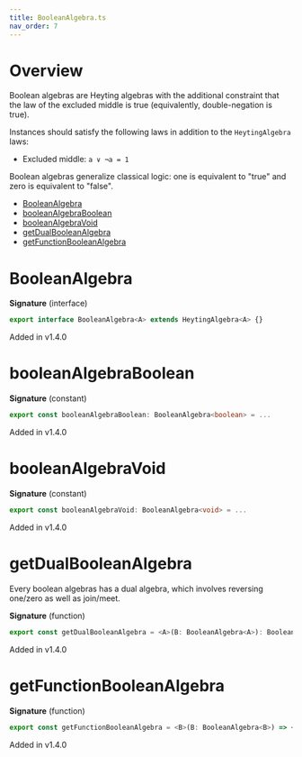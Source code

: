 ```yaml
---
title: BooleanAlgebra.ts
nav_order: 7
---
```


# Overview

Boolean algebras are Heyting algebras with the additional constraint that the law of the excluded middle is true
(equivalently, double-negation is true).

Instances should satisfy the following laws in addition to the `HeytingAlgebra` laws:

- Excluded middle: `a ∨ ¬a = 1`

Boolean algebras generalize classical logic: one is equivalent to "true" and zero is equivalent to "false".

<!-- START doctoc generated TOC please keep comment here to allow auto update -->
<!-- DON'T EDIT THIS SECTION, INSTEAD RE-RUN doctoc TO UPDATE -->


- [BooleanAlgebra](#booleanalgebra)
- [booleanAlgebraBoolean](#booleanalgebraboolean)
- [booleanAlgebraVoid](#booleanalgebravoid)
- [getDualBooleanAlgebra](#getdualbooleanalgebra)
- [getFunctionBooleanAlgebra](#getfunctionbooleanalgebra)

<!-- END doctoc generated TOC please keep comment here to allow auto update -->

# BooleanAlgebra

**Signature** (interface)

```ts
export interface BooleanAlgebra<A> extends HeytingAlgebra<A> {}
```

Added in v1.4.0

# booleanAlgebraBoolean

**Signature** (constant)

```ts
export const booleanAlgebraBoolean: BooleanAlgebra<boolean> = ...
```

Added in v1.4.0

# booleanAlgebraVoid

**Signature** (constant)

```ts
export const booleanAlgebraVoid: BooleanAlgebra<void> = ...
```

Added in v1.4.0

# getDualBooleanAlgebra

Every boolean algebras has a dual algebra, which involves reversing one/zero as well as join/meet.

**Signature** (function)

```ts
export const getDualBooleanAlgebra = <A>(B: BooleanAlgebra<A>): BooleanAlgebra<A> => ...
```

Added in v1.4.0

# getFunctionBooleanAlgebra

**Signature** (function)

```ts
export const getFunctionBooleanAlgebra = <B>(B: BooleanAlgebra<B>) => <A = never>(): BooleanAlgebra<(a: A) => B> => ...
```

Added in v1.4.0
